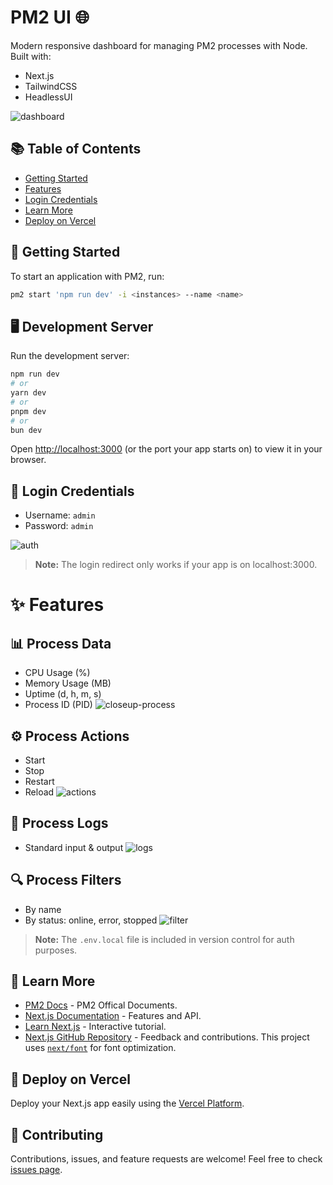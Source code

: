 # PM2 UI 🌐

Modern responsive dashboard for managing PM2 processes with Node. 
Built with:
* Next.js
* TailwindCSS
* HeadlessUI
  
![dashboard](https://github.com/thenickygee/pm2-ui/assets/75292383/dff40b00-4280-43c8-98e5-68bf6c88bd4c)


## 📚 Table of Contents 

- [Getting Started](#getting-started)
- [Features](#features)
- [Login Credentials](#login-credentials)
- [Learn More](#learn-more)
- [Deploy on Vercel](#deploy-on-vercel)

## 🚀 Getting Started

To start an application with PM2, run:

```bash
pm2 start 'npm run dev' -i <instances> --name <name>
```

## 🖥️ Development Server

Run the development server:

```bash
npm run dev
# or
yarn dev
# or
pnpm dev
# or
bun dev
```

Open [http://localhost:3000](http://localhost:3000) (or the port your app starts on) to view it in your browser.

## 🔐 Login Credentials

- Username: `admin`
- Password: `admin`
  
![auth](https://github.com/thenickygee/pm2-ui/assets/75292383/10216dc1-c8c7-4c1d-bc67-ec59fb6c4375)


> **Note:** The login redirect only works if your app is on localhost:3000.



# ✨ Features 

## 📊 Process Data

- CPU Usage (%)
- Memory Usage (MB)
- Uptime (d, h, m, s)
- Process ID (PID)
![closeup-process](https://github.com/thenickygee/pm2-ui/assets/75292383/5745585c-f1d8-489a-aa3f-e8013dfee682)


## ⚙️ Process Actions

- Start
- Stop
- Restart
- Reload
![actions](https://github.com/thenickygee/pm2-ui/assets/75292383/a04f4482-a010-4d3c-afd4-70bce0256d6a)

## 📜 Process Logs

- Standard input & output
![logs](https://github.com/thenickygee/pm2-ui/assets/75292383/91821ca1-5e96-462e-91ad-f6e28a689201)


## 🔍 Process Filters

- By name
- By status: online, error, stopped
![filter](https://github.com/thenickygee/pm2-ui/assets/75292383/981b9a3e-d5a7-403c-9972-5a33c9b1c407)


> **Note:** The `.env.local` file is included in version control for auth purposes.



## 📖 Learn More
- [PM2 Docs](https://pm2.keymetrics.io/docs/usage/quick-start/) - PM2 Offical Documents.
- [Next.js Documentation](https://nextjs.org/docs) - Features and API.
- [Learn Next.js](https://nextjs.org/learn) - Interactive tutorial.
- [Next.js GitHub Repository](https://github.com/vercel/next.js/) - Feedback and contributions.
  This project uses [`next/font`](https://nextjs.org/docs/basic-features/font-optimization) for font optimization.

## 🚢 Deploy on Vercel

Deploy your Next.js app easily using the [Vercel Platform](https://vercel.com/new?utm_medium=default-template&filter=next.js&utm_source=create-next-app&utm_campaign=create-next-app-readme).

## 🤝 Contributing
Contributions, issues, and feature requests are welcome! Feel free to check [issues page](#).

